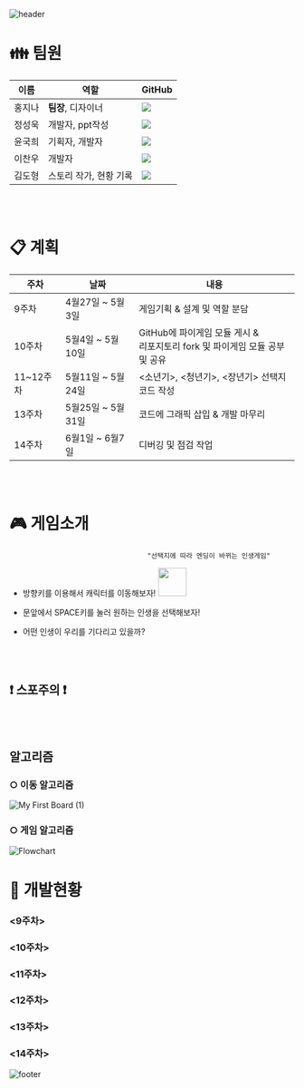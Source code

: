 ![header](https://capsule-render.vercel.app/api?type=waving&color=auto&height=300&fontSize=95&section=header&text=Tina&animation=fadeIn&fontAlignY=38&desc=오픈소스SW및실습%20-%2015팀&descAlignY=55&descAlign=50)
 
 
# :family: 팀원
|이름|역할|GitHub|
|------|---|---|
|홍지나|**팀장**, 디자이너| <a href="https://github.com/ddodoi"><img src="https://img.shields.io/badge/GitHub-000000?style=flat-square&logo=github&logoColor=white"/></a> |
|정성욱|개발자, ppt작성| <a href="https://github.com/oceanstar777"><img src="https://img.shields.io/badge/GitHub-000000?style=flat-square&logo=github&logoColor=white"/></a> |
|윤국희|기획자, 개발자| <a href="https://github.com/cookie-yoon"><img src="https://img.shields.io/badge/GitHub-000000?style=flat-square&logo=github&logoColor=white"/></a> |
|이찬우|개발자| <a href="https://github.com/cksdn43"><img src="https://img.shields.io/badge/GitHub-000000?style=flat-square&logo=github&logoColor=white"/></a> |
|김도형|스토리 작가, 현황 기록| <a href="https://github.com/dhkim98"><img src="https://img.shields.io/badge/GitHub-000000?style=flat-square&logo=github&logoColor=white"/></a> |
  
<br> 
  
</br> 
  
# :clipboard: 계획
|주차|날짜|내용|
|------|------|------|
|9주차|4월27일 ~ 5월3일|게임기획 & 설계 및 역할 분담|
|10주차|5월4일 ~ 5월10일|GitHub에 파이게임 모듈 게시 & <br> 리포지토리 fork 및 파이게임 모듈 공부 및 공유|
|11~12주차|5월11일 ~ 5월24일|<소년기>, <청년기>, <장년기> 선택지 코드 작성|
|13주차|5월25일 ~ 5월31일|코드에 그래픽 삽입 & 개발 마무리|
|14주차|6월1일 ~ 6월7일|디버깅 및 점검 작업|  

<br> 
  
</br>
  
# :video_game: 게임소개

                                      "선택지에 따라 엔딩이 바뀌는 인생게임"
                   
                  
 + 방향키를 이용해서 캐릭터를 이동해보자! <img src="https://user-images.githubusercontent.com/101384306/170808526-b7a72b8a-82ae-4fc3-bee9-57c09cf9e194.gif"  width="50" height="50"/>
 + 문앞에서 SPACE키를 눌러 원하는 인생을 선택해보자!  
 
 + 어떤 인생이 우리를 기다리고 있을까?
<br> 
  
</br>

## :heavy_exclamation_mark: 스포주의 :heavy_exclamation_mark:

<br> 
  
</br>
  
## 알고리즘

###  ○ 이동 알고리즘 
![My First Board (1)](https://user-images.githubusercontent.com/101384306/168837605-510ea7d5-c635-4168-850d-d78c07fd7c1d.jpg)
###  ○ 게임 알고리즘
![Flowchart](https://user-images.githubusercontent.com/101384306/168875991-a5c446d2-8875-4fa4-b340-b869a8281e3d.jpg)

 
   
# :mag_right: 개발현황
### <9주차>

### <10주차>

### <11주차>

### <12주차>

### <13주차>

### <14주차>


![footer](https://capsule-render.vercel.app/api?type=waving&color=auto&height=250&section=footer&text=감사합니다!!&animation=fadeIn&fontAlignY=65)
